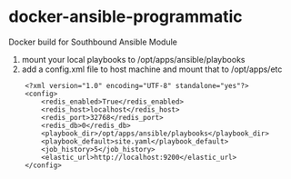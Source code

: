 # docker-ansible-programmatic
Docker build for Southbound Ansible Module


1. mount your local playbooks to /opt/apps/ansible/playbooks
2. add a config.xml file to host machine and mount that to /opt/apps/etc

```
	<?xml version="1.0" encoding="UTF-8" standalone="yes"?>
	<config>
		<redis_enabled>True</redis_enabled>
		<redis_host>localhost</redis_host>
		<redis_port>32768</redis_port>
		<redis_db>0</redis_db>
		<playbook_dir>/opt/apps/ansible/playbooks</playbook_dir>
		<playbook_default>site.yaml</playbook_default>
		<job_history>5</job_history>
		<elastic_url>http://localhost:9200</elastic_url>
	</config>
```
